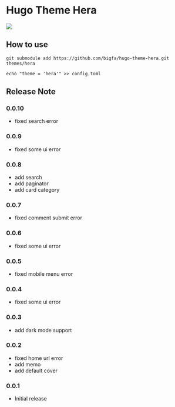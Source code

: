 # Hugo Theme Hera

![](https://static.fatesinger.com/2024/12/2u80bhyxkmru4o9j.png)

## How to use

```
git submodule add https://github.com/bigfa/hugo-theme-hera.git themes/hera

echo "theme = 'hera'" >> config.toml
```

## Release Note

### 0.0.10

-   fixed search error

### 0.0.9

-   fixed some ui error

### 0.0.8

-   add search
-   add paginator
-   add card category

### 0.0.7

-   fixed comment submit error

### 0.0.6

-   fixed some ui error

### 0.0.5

-   fixed mobile menu error

### 0.0.4

-   fixed some ui error

### 0.0.3

-   add dark mode support

### 0.0.2

-   fixed home url error
-   add memo
-   add default cover

### 0.0.1

-   Initial release
